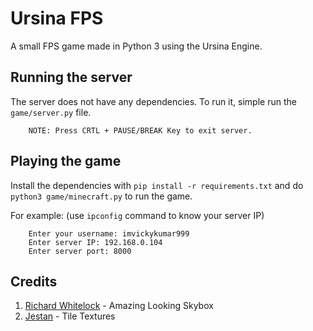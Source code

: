 # Ursina FPS
A small FPS game made in Python 3 using the Ursina Engine.

## Running the server
The server does not have any dependencies. To run it, simple run the `game/server.py` file.

        NOTE: Press CRTL + PAUSE/BREAK Key to exit server.
        
## Playing the game
Install the dependencies with `pip install -r requirements.txt` and do `python3 game/minecraft.py` to run the game.

For example: (use `ipconfig` command to know your server IP)

        Enter your username: imvickykumar999
        Enter server IP: 192.168.0.104
        Enter server port: 8000

## Credits
1. [Richard Whitelock](https://distantlantern.itch.io) - Amazing Looking Skybox
2. [Jestan](https://jestan.itch.io) - Tile Textures
